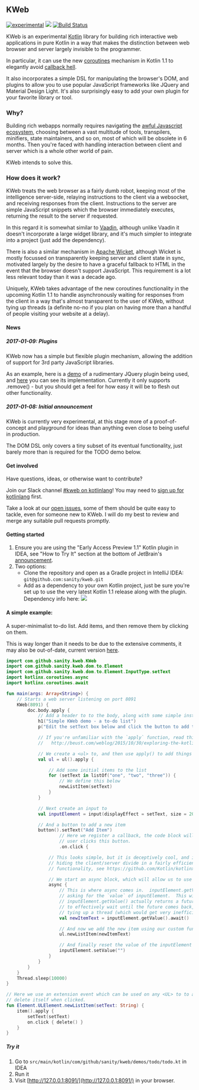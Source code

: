 ## KWeb

[![experimental](http://badges.github.io/stability-badges/dist/experimental.svg)](http://github.com/badges/stability-badges) [![](https://jitpack.io/v/sanity/kweb.svg)](https://jitpack.io/#sanity/kweb) [![Build Status](https://travis-ci.org/sanity/kweb.svg?branch=master)](https://travis-ci.org/sanity/kweb)


KWeb is an experimental [Kotlin](http://kotlinlang.org/) library for building rich interactive web applications in pure Kotlin in a way
that makes the distinction between web browser and server largely invisible to the programmer.

In particular, it can use the new [coroutines](https://github.com/Kotlin/kotlinx.coroutines) mechanism in 
 Kotlin 1.1 to elegantly avoid [callback hell](http://callbackhell.com/).

It also incorporates a simple DSL for manipulating the browser's DOM, and plugins to allow you to use popular JavaScript frameworks like JQuery and Material Design Light.  It's also surprisingly easy to add your own plugin for your favorite library or tool.

### Why?
Building rich webapps normally requires navigating the
[awful Javascript ecosystem](https://hackernoon.com/how-it-feels-to-learn-javascript-in-2016-d3a717dd577f#.dvybqadhr),
choosing between a vast multitude of tools, transpilers, minifiers, state maintainers, and so on, most of which will
be obsolete in 6 months.  Then you're faced with handling interaction between client and server which is a whole other world of pain.

KWeb intends to solve this.

### How does it work?
KWeb treats the web browser as a fairly dumb robot, keeping most of the intelligence server-side,
relaying instructions to the client via a websocket, and receiving responses from the client.  Instructions to the server
are simple JavaScript snippets which the browser immediately executes, returning the result to the server if requested.

In this regard it is somewhat similar to [Vaadin](https://vaadin.com/home), although unlike Vaadin it doesn't incorporate
a large widget library, and it's much simpler to integrate into a project (just add the dependency).

There is also a similar mechanism in [Apache Wicket](https://wicket.apache.org/), although Wicket is mostly focussed on
transparently keeping server and client state in sync, motivated largely by the desire to have a graceful fallback
to HTML in the event that the browser doesn't support JavaScript.  This requirement is a lot less relevant today than it
was a decade ago.

Uniquely, KWeb takes advantage of the new coroutines functionality in the upcoming Kotlin 1.1 to handle 
asynchronously waiting for responses from the client in a way that's almost transparent to the user of KWeb, without tying up threads (a definite no-no if you plan on having more than a handful of people visiting your website at a delay).

#### News
##### 2017-01-09: Plugins
KWeb now has a simple but flexible plugin mechanism, allowing the addition of support for 3rd party JavaScript libraries.

As an example, here is a [demo](https://github.com/sanity/kweb/blob/master/src/main/kotlin/com/github/sanity/kweb/demos/jquery/jquery.kt) of a rudimentary JQuery plugin being used, and [here](https://github.com/sanity/kweb/blob/master/src/main/kotlin/com/github/sanity/kweb/plugins/jqueryCore/JQueryCorePlugin.kt) you can see its implementation.  Currently it only supports .remove() - but you should get a feel for how easy it will be to flesh out other functionality.

##### 2017-01-08: Initial announcement
KWeb is currently very experimental, at this stage more of a proof-of-concept and playground for ideas than anything
even close to being useful in production.

The DOM DSL only covers a tiny subset of its eventual functionality, just barely more than is required for the TODO 
demo below.

#### Get involved
Have questions, ideas, or otherwise want to contribute?

Join our Slack channel [#kweb on kotlinlang](https://kotlinlang.slack.com/messages/kweb/)!  You may need to [sign up for kotlinlang](http://kotlinslackin.herokuapp.com/) first.

Take a look at our [open issues](https://github.com/sanity/kweb/issues), some of them should be quite easy to tackle, even
for someone new to KWeb.  I will do my best to review and merge any suitable pull requests promptly.

#### Getting started
1. Ensure you are using the "Early Access Preview 1.1" Kotlin plugin in IDEA, see "How to Try It" section at the 
bottom of JetBrain's [announcement](https://blog.jetbrains.com/kotlin/2016/12/kotlin-1-1-m04-is-here/).
2. Two options:
    * Clone the repository and open as a Gradle project in IntelliJ IDEA: `git@github.com:sanity/kweb.git`
    * Add as a dependency to your own Kotlin project, just be sure you're set up to use the
very latest Kotlin 1.1 release along with the plugin.  Dependency info here: [![](https://jitpack.io/v/sanity/kweb.svg)](https://jitpack.io/#sanity/kweb)

#### A simple example:

A super-minimalist to-do list.  Add items, and then remove them by clicking on them.

This is way longer than it needs to be due to the extensive comments, it may also be out-of-date, current version
[here](https://github.com/sanity/kweb/blob/master/src/main/kotlin/com/github/sanity/kweb/demos/todo/todo.kt).

```kotlin
import com.github.sanity.kweb.KWeb
import com.github.sanity.kweb.dom.to.Element
import com.github.sanity.kweb.dom.to.Element.InputType.setText
import kotlinx.coroutines.async
import kotlinx.coroutines.await

fun main(args: Array<String>) {
    // Starts a web server listening on port 8091
    KWeb(8091) {
        doc.body.apply {
            // Add a header to to the body, along with some simple instructions.
            h1("Simple KWeb demo - a to-do list")
            p("Edit the setText box below and click the button to add the item.  Click an item to remove it.")

            // If you're unfamiliar with the `apply` function, read this:
            //   http://beust.com/weblog/2015/10/30/exploring-the-kotlin-standard-library/

            // We create a <ul> to, and then use apply() to add things to it
            val ul = ul().apply {

                // Add some initial items to the list
                for (setText in listOf("one", "two", "three")) {
                    // We define this below
                    newListItem(setText)
                }
            }

            // Next create an input to
            val inputElement = input(displayEffect = setText, size = 20)

            // And a button to add a new item
            button().setText("Add Item")
                    // Here we register a callback, the code block will be called when the
                    // user clicks this button.
                    .on.click {

                // This looks simple, but it is deceptively cool, and in more complex applications is the key to
                // hiding the client/server divide in a fairly efficient matter.  It uses Kotlin 1.1's new coroutines
                // functionality, see https://github.com/Kotlin/kotlinx.coroutines

                // We start an async block, which will allow us to use `await` within the block
                async {
                    // This is where async comes in.  inputElement.getValue() sends a message to the browser
                    // asking for the `value` of inputElement.  This will take delay so
                    // inputElement.getValue() actually returns a future.  `await()` then uses coroutines
                    // to effectively wait until the future comes back, but crucially, without
                    // tying up a thread (which would get very inefficient very quickly).
                    val newItemText = inputElement.getValue().await()

                    // And now we add the new item using our custom function
                    ul.newListItem(newItemText)

                    // And finally reset the value of the inputElement to.
                    inputElement.setValue("")
                }
            }
        }
    }
    Thread.sleep(10000)
}

// Here we use an extension event which can be used on any <UL> to to add a list item which will
// delete itself when clicked.
fun Element.ULElement.newListItem(setText: String) {
    item().apply {
        setText(setText)
        on.click { delete() }
    }
}
```

##### Try it
1. Go to `src/main/kotlin/com/github/sanity/kweb/demos/todo/todo.kt` in IDEA
2. Run it
3. Visit [http://127.0.0.1:8091/](http://127.0.0.1:8091/) in your browser.

